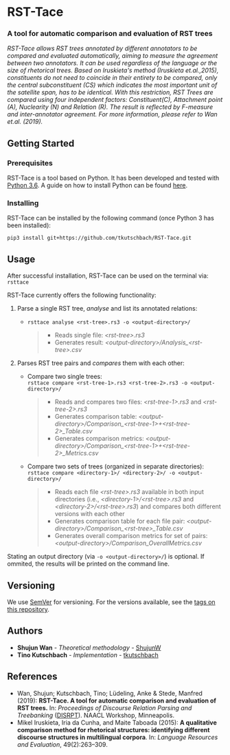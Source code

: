 # RST-Tace
### A tool for automatic comparison and evaluation of RST trees

*RST-Tace allows RST trees annotated by different annotators to be compared and evaluated automatically, aiming to measure the agreement between two annotators. It can be used regardless of the language or the size of rhetorical trees. Based on Iruskieta's method (Iruskieta et.al.,2015), constituents do not need to coincide in their entirety to be compared, only the central subconstituent (CS) which indicates the most important unit of the satellite span, has to be identical. With this restriction, RST Trees are compared using four independent factors: Constituent(C), Attachment point (A), Nuclearity (N) and Relation (R).
The result is reflected by F-measure and inter-annotator agreement. 
For more information, please refer to Wan et.al. (2019).*

## Getting Started

### Prerequisites
RST-Tace is a tool based on Python. It has been developed and tested with [Python 3.6](https://www.python.org/downloads/release/python-360/). A guide on how to install Python can be found [here](https://realpython.com/installing-python/).

### Installing
RST-Tace can be installed by the following command (once Python 3 has been installed):

```pip3 install git+https://github.com/tkutschbach/RST-Tace.git```

## Usage
After successful installation, RST-Tace can be used on the terminal via: `rsttace`

RST-Tace currently offers the following functionality:

1. Parse a single RST tree, *analyse* and list its annotated relations:
   * ```rsttace analyse <rst-tree>.rs3 -o <output-directory>/```
     > * Reads single file: *\<rst-tree\>.rs3*
     > * Generates result: *\<output-directory\>/Analysis_\<rst-tree>.csv*

2. Parses RST tree pairs and *compares* them with each other:
   * Compare two single trees:\
     ```rsttace compare <rst-tree-1>.rs3 <rst-tree-2>.rs3 -o <output-directory>/```
     > * Reads and compares two files: *\<rst-tree-1\>.rs3* and *\<rst-tree-2\>.rs3*
     > * Generates comparison table: *\<output-directory\>/Comparison_\<rst-tree-1>+\<rst-tree-2\>_Table.csv*
     > * Generates comparison metrics: *\<output-directory\>/Comparison_\<rst-tree-1>+\<rst-tree-2\>_Metrics.csv*
   * Compare two sets of trees (organized in separate directories):\
     ```rsttace compare <directory-1>/ <directory-2>/ -o <output-directory>/```
     > * Reads each file *\<rst-tree\>.rs3* available in both input directories (i.e., *\<directory-1\>/\<rst-tree\>.rs3* and *\<directory-2\>/\<rst-tree\>.rs3*) and compares both different versions with each other
     > * Generates comparison table for each file pair: *\<output-directory\>/Comparison_\<rst-tree\>_Table.csv*
     > * Generates overall comparison metrics for set of pairs: *\<output-directory\>/Comparison_OverallMetrics.csv*

Stating an output directory (via `-o <output-directory>/`) is optional. If ommited, the results will be printed on the command line.

## Versioning
We use [SemVer](http://semver.org/) for versioning. For the versions available, see the [tags on this repository](https://github.com/tkutschbach/RST-Tace/tags).

## Authors
* **Shujun Wan** - *Theoretical methodology* - [ShujunW](https://github.com/ShujunW)
* **Tino Kutschbach** - *Implementation* - [tkutschbach](https://github.com/tkutschbach)

## References
* Wan, Shujun; Kutschbach, Tino; Lüdeling, Anke & Stede, Manfred (2019): **RST-Tace. A tool for automatic comparison and evaluation of RST trees.** In: *Proceedings of Discourse Relation Parsing and Treebanking* ([DISRPT](https://sites.google.com/view/disrpt2019/)). NAACL Workshop, Minneapolis.
* Mikel Iruskieta, Iria da Cunha, and Maite Taboada (2015): **A qualitative comparison method for rhetorical structures: identifying different discourse structures in multilingual corpora**. In: *Language Resources and Evaluation*, 49(2):263–309.
